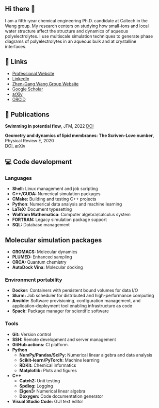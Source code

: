 ## Hi there 👋

I am a fifth-year chemical engineering Ph.D. candidate at Caltech in the Wang group.
My research centers on studying how small-ions and local water structure affect the structure and dynamics of aqueous polyelectrolytes.
I use multiscale simulation techniques to generate phase diagrams of polyelectrolytes in an aqueous bulk and at crystalline interfaces.

## 🔗 Links

- [Professional Website](https://alec-glisman.github.io/)  
- [LinkedIn](https://www.linkedin.com/in/alec-glisman/)  
- [Zhen-Gang Wang Group Website](http://zgwlab.che.caltech.edu/?page_id=21)  
- [Google Scholar](https://scholar.google.com/citations?user=wGifpRQAAAAJ&hl=en)  
- [arXiv](https://arxiv.org/search/?searchtype=author&query=Glisman%2C+A)  
- [ORCID](https://orcid.org/0000-0001-9677-1958)  

## 📑 Publications

**Swimming in potential flow**, JFM, 2022
[DOI](https://doi.org/10.1017/jfm.2022.946)

**Geometry and dynamics of lipid membranes: The Scriven-Love number**, Physical Review E, 2020  
[DOI](https://doi.org/10.1103/PhysRevE.101.052401), [arXiv](https://arxiv.org/abs/1910.10693)

## 💻 Code development

### Languages

- **Shell:** Linux management and job scripting
- **C++/CUDA:** Numerical simulation packages
- **CMake:** Building and testing C++ projects
- **Python:** Numerical data analysis and machine learning
- **LaTeX:** Document typesetting
- **Wolfram Mathematica:** Computer algebra/calculus system
- **FORTRAN:** Legacy simulation package support
- **SQL:** Database management

## Molecular simulation packages

- **GROMACS:** Molecular dynamics
- **PLUMED:** Enhanced sampling
- **ORCA:** Quantum chemistry
- **AutoDock Vina:** Molecular docking

### Environment portability

- **Docker:** Containers with persistent bound volumes for data I/O
- **Slurm:** Job scheduler for distributed and high-performance computing
- **Ansible:** Software provisioning, configuration management, and application-deployment tool enabling infrastructure as code
- **Spack:** Package manager for scientific software

### Tools

- **Git:** Version control
- **SSH:** Remote development and server management
- **GitHub actions:** CI platform.
- **Python**
  - **NumPy/Pandas/SciPy:** Numerical linear algebra and data analysis
  - **Scikit-learn/PyTorch:** Machine learning
  - **RDKit:** Chemical informatics
  - **Matplotlib:** Plots and figures
- **C++**
  - **Catch2:** Unit testing
  - **Spdlog:** Logging
  - **Eigen3:** Numerical linear algebra
  - **Doxygen:** Code documentation generator
- **Visual Studio Code:** GUI text editor
